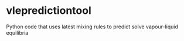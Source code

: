 # vlepredictiontool
Python code that uses latest mixing rules to predict solve vapour-liquid equilibria
